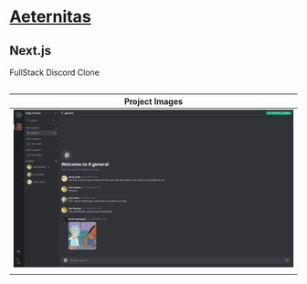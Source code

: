 
# [Aeternitas](https://next-js-aeternitas.vercel.app/)
## Next.js

FullStack Discord Clone
##

| Project Images |
|:------:|
| ![1](https://github.com/TadevosyannGarik/NextJs-Aeternitas/blob/main/images/aeternitas.png) |
| |










